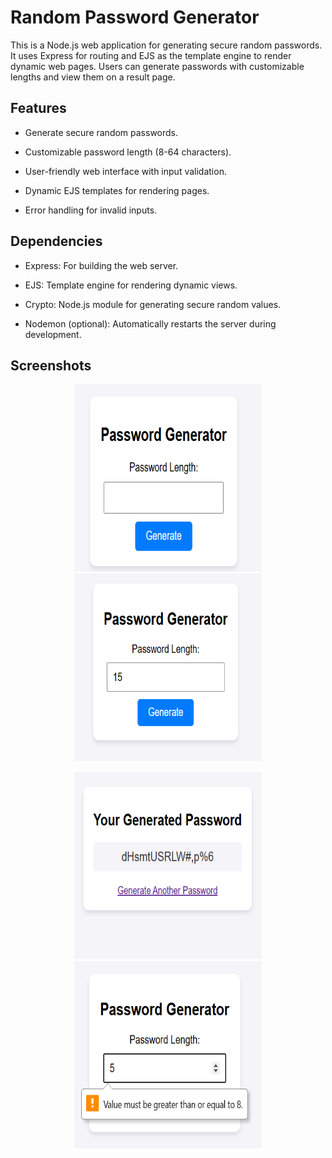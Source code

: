 ﻿# Random Password Generator

This is a Node.js web application for generating secure random passwords. It uses Express for routing and EJS as the template engine to render dynamic web pages. Users can generate passwords with customizable lengths and view them on a result page.

## Features

- Generate secure random passwords. <br>

- Customizable password length (8-64 characters). <br>

- User-friendly web interface with input validation. <br>

- Dynamic EJS templates for rendering pages. <br>

- Error handling for invalid inputs. <br>

## Dependencies

- Express: For building the web server. <br>

- EJS: Template engine for rendering dynamic views. <br>

- Crypto: Node.js module for generating secure random values. <br>

- Nodemon (optional): Automatically restarts the server during development. <br>

## Screenshots

<p align="center">
  <img src="assets/Screenshot%202025-02-14%20123334.png" alt="Output Image 1" width="300" height="300" >
  <img src="assets/Screenshot%202025-02-14%20123348.png" alt="Output Image 2" width="300" height="300" >
</p>
<p align="center">
  <img src="assets/Screenshot%202025-02-14%20123355.png" alt="Output Image 3" width="300" height="300" >
   <img src="assets/Screenshot%202025-02-14%20123408.png" alt="Output Image 3" width="300" height="300" >
</p>
